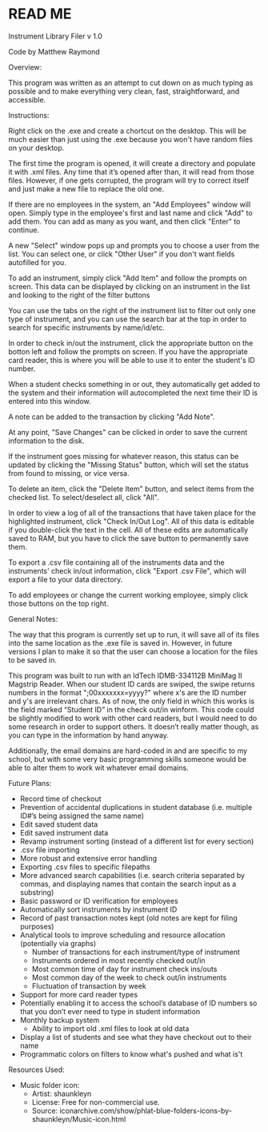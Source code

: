 # READ ME

Instrument Library Filer v 1.0

Code by Matthew Raymond

Overview:

This program was written as an attempt to cut down on as much typing as possible and to make
everything very clean, fast, straightforward, and accessible.


Instructions:

Right click on the .exe and create a chortcut on the desktop. This will be much easier than just
using the .exe because you won't have random files on your desktop.

The first time the program is opened, it will create a directory and populate it with .xml files.
Any time that it’s opened after than, it will read from those files. However, if one gets corrupted,
the program will try to correct itself and just make a new file to replace the old one.

If there are no employees in the system, an "Add Employees" window will open. Simply type in the
employee's first and last name and click "Add" to add them. You can add as many as you want, and
then click "Enter" to continue.

A new "Select" window pops up and prompts you to choose a user from the list. You can select one,
or click "Other User" if you don't want fields autofilled for you.

To add an instrument, simply click "Add Item" and follow the prompts on screen. This data can be
displayed by clicking on an instrument in the list and looking to the right of the filter buttons

You can use the tabs on the right of the instrument list to filter out only one type of instrument,
and you can use the search bar at the top in order to search for specific instruments by
name/id/etc.

In order to check in/out the instrument, click the appropriate button on the botton left and follow
the prompts on screen. If you have the appropriate card reader, this is where you will be able to
use it to enter the student's ID number.

When a student checks something in or out, they automatically get added to the system and their
information will autocompleted the next time their ID is entered into this window.

A note can be added to the transaction by clicking "Add Note".

At any point, "Save Changes" can be clicked in order to save the current information to the disk.

If the instrument goes missing for whatever reason, this status can be updated by clicking the
"Missing Status" button, which will set the status from found to missing, or vice versa.

To delete an item, click the "Delete Item" button, and select items from the checked list. To
select/deselect all, click "All".

In order to view a log of all of the transactions that have taken place for the highlighted
instrument, click "Check In/Out Log". All of this data is editable if you double-click the text in
the cell. All of these edits are automatically saved to RAM, but you have to click the save button
to permanently save them.

To export a .csv file containing all of the instruments data and the instruments' check in/out
information, click "Export .csv File", which will export a file to your data directory.

To add employees or change the current working employee, simply click those buttons on the top
right.



General Notes:

The way that this program is currently set up to run, it will save all of its files into the same
location as the .exe file is saved in. However, in future versions I plan to make it so that the
user can choose a location for the files to be saved in.

This program was built to run with an IdTech IDMB-334112B MiniMag II Magstrip Reader.
When our student ID cards are swiped, the swipe returns numbers in the format ";00xxxxxxx=yyyy?"
where x's are the ID number and y's are irrelevant chars. As of now, the only field in which this
works is the field marked “Student ID” in the check out/in winform. This code could be slightly
modified to work with other card readers, but I would need to do some research in order to support
others. It doesn’t really matter though, as you can type in the information by hand anyway.

Additionally, the email domains are hard-coded in and are specific to my school, but with some very
basic programming skills someone would be able to alter them to work wit whatever email domains.


Future Plans:
- Record time of checkout
- Prevention of accidental duplications in student database (i.e. multiple ID#’s being assigned the
  same name)
- Edit saved student data
- Edit saved instrument data
- Revamp instrument sorting (instead of a different list for every section)
- .csv file importing
- More robust and extensive error handling
- Exporting .csv files to specific filepaths
- More advanced search capabilities (i.e. search criteria separated by commas, and displaying
  names that contain the search input as a substring)
- Basic password or ID verification for employees
- Automatically sort instruments by instrument ID
- Record of past transaction notes kept (old notes are kept for filing purposes)
- Analytical tools to improve scheduling and resource allocation (potentially via graphs)
  - Number of transactions for each instrument/type of instrument
  - Instruments ordered in most recently checked out/in
  - Most common time of day for instrument check ins/outs
  - Most common day of the week to check out/in instruments
  - Fluctuation of transaction by week
- Support for more card reader types
- Potentially enabling it to access the school’s database of ID numbers so that you don’t ever
  need to type in student information
- Monthly backup system
  - Ability to import old .xml files to look at old data
- Display a list of students and see what they have checkout out to their name
- Programmatic colors on filters to know what's pushed and what is't


Resources Used:
- Music folder icon:
  - Artist: shaunkleyn
  - License: Free for non-commercial use.
  - Source: iconarchive.com/show/phlat-blue-folders-icons-by-shaunkleyn/Music-icon.html
